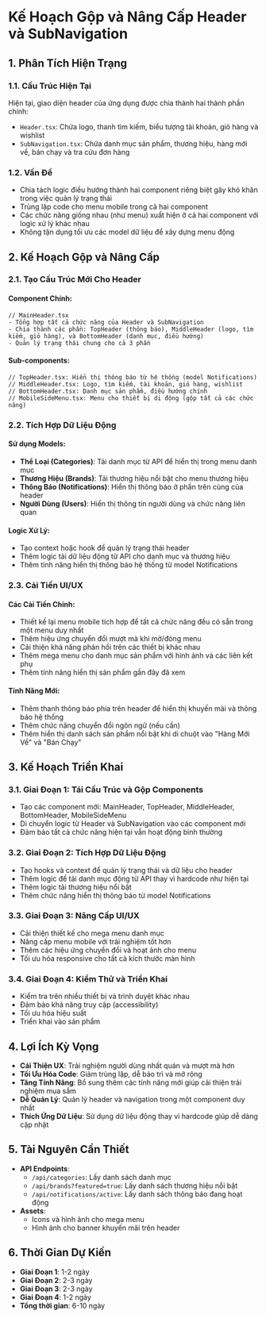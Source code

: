 # Kế Hoạch Gộp và Nâng Cấp Header và SubNavigation

## 1. Phân Tích Hiện Trạng

### 1.1. Cấu Trúc Hiện Tại
Hiện tại, giao diện header của ứng dụng được chia thành hai thành phần chính:
- `Header.tsx`: Chứa logo, thanh tìm kiếm, biểu tượng tài khoản, giỏ hàng và wishlist
- `SubNavigation.tsx`: Chứa danh mục sản phẩm, thương hiệu, hàng mới về, bán chạy và tra cứu đơn hàng

### 1.2. Vấn Đề
- Chia tách logic điều hướng thành hai component riêng biệt gây khó khăn trong việc quản lý trạng thái
- Trùng lặp code cho menu mobile trong cả hai component
- Các chức năng giống nhau (như menu) xuất hiện ở cả hai component với logic xử lý khác nhau
- Không tận dụng tối ưu các model dữ liệu để xây dựng menu động

## 2. Kế Hoạch Gộp và Nâng Cấp

### 2.1. Tạo Cấu Trúc Mới Cho Header

#### Component Chính:
```tsx
// MainHeader.tsx
- Tổng hợp tất cả chức năng của Header và SubNavigation
- Chia thành các phần: TopHeader (thông báo), MiddleHeader (logo, tìm kiếm, giỏ hàng), và BottomHeader (danh mục, điều hướng)
- Quản lý trạng thái chung cho cả 3 phần
```

#### Sub-components:
```tsx
// TopHeader.tsx: Hiển thị thông báo từ hệ thống (model Notifications)
// MiddleHeader.tsx: Logo, tìm kiếm, tài khoản, giỏ hàng, wishlist
// BottomHeader.tsx: Danh mục sản phẩm, điều hướng chính
// MobileSideMenu.tsx: Menu cho thiết bị di động (gộp tất cả các chức năng)
```

### 2.2. Tích Hợp Dữ Liệu Động

#### Sử dụng Models:
- **Thể Loại (Categories)**: Tải danh mục từ API để hiển thị trong menu danh mục
- **Thương Hiệu (Brands)**: Tải thương hiệu nổi bật cho menu thương hiệu
- **Thông Báo (Notifications)**: Hiển thị thông báo ở phần trên cùng của header
- **Người Dùng (Users)**: Hiển thị thông tin người dùng và chức năng liên quan

#### Logic Xử Lý:
- Tạo context hoặc hook để quản lý trạng thái header
- Thêm logic tải dữ liệu động từ API cho danh mục và thương hiệu
- Thêm tính năng hiển thị thông báo hệ thống từ model Notifications

### 2.3. Cải Tiến UI/UX

#### Các Cải Tiến Chính:
- Thiết kế lại menu mobile tích hợp để tất cả chức năng đều có sẵn trong một menu duy nhất
- Thêm hiệu ứng chuyển đổi mượt mà khi mở/đóng menu
- Cải thiện khả năng phản hồi trên các thiết bị khác nhau
- Thêm mega menu cho danh mục sản phẩm với hình ảnh và các liên kết phụ
- Thêm tính năng hiển thị sản phẩm gần đây đã xem

#### Tính Năng Mới:
- Thêm thanh thông báo phía trên header để hiển thị khuyến mãi và thông báo hệ thống
- Thêm chức năng chuyển đổi ngôn ngữ (nếu cần)
- Thêm hiển thị danh sách sản phẩm nổi bật khi di chuột vào "Hàng Mới Về" và "Bán Chạy"

## 3. Kế Hoạch Triển Khai

### 3.1. Giai Đoạn 1: Tái Cấu Trúc và Gộp Components
- Tạo các component mới: MainHeader, TopHeader, MiddleHeader, BottomHeader, MobileSideMenu
- Di chuyển logic từ Header và SubNavigation vào các component mới
- Đảm bảo tất cả chức năng hiện tại vẫn hoạt động bình thường

### 3.2. Giai Đoạn 2: Tích Hợp Dữ Liệu Động
- Tạo hooks và context để quản lý trạng thái và dữ liệu cho header
- Thêm logic để tải danh mục động từ API thay vì hardcode như hiện tại
- Thêm logic tải thương hiệu nổi bật
- Thêm chức năng hiển thị thông báo từ model Notifications

### 3.3. Giai Đoạn 3: Nâng Cấp UI/UX
- Cải thiện thiết kế cho mega menu danh mục
- Nâng cấp menu mobile với trải nghiệm tốt hơn
- Thêm các hiệu ứng chuyển đổi và hoạt ảnh cho menu
- Tối ưu hóa responsive cho tất cả kích thước màn hình

### 3.4. Giai Đoạn 4: Kiểm Thử và Triển Khai
- Kiểm tra trên nhiều thiết bị và trình duyệt khác nhau
- Đảm bảo khả năng truy cập (accessibility)
- Tối ưu hóa hiệu suất
- Triển khai vào sản phẩm

## 4. Lợi Ích Kỳ Vọng

- **Cải Thiện UX**: Trải nghiệm người dùng nhất quán và mượt mà hơn
- **Tối Ưu Hóa Code**: Giảm trùng lặp, dễ bảo trì và mở rộng
- **Tăng Tính Năng**: Bổ sung thêm các tính năng mới giúp cải thiện trải nghiệm mua sắm
- **Dễ Quản Lý**: Quản lý header và navigation trong một component duy nhất
- **Thích Ứng Dữ Liệu**: Sử dụng dữ liệu động thay vì hardcode giúp dễ dàng cập nhật

## 5. Tài Nguyên Cần Thiết

- **API Endpoints**: 
  - `/api/categories`: Lấy danh sách danh mục
  - `/api/brands?featured=true`: Lấy danh sách thương hiệu nổi bật
  - `/api/notifications/active`: Lấy danh sách thông báo đang hoạt động
- **Assets**: 
  - Icons và hình ảnh cho mega menu
  - Hình ảnh cho banner khuyến mãi trên header

## 6. Thời Gian Dự Kiến

- **Giai Đoạn 1**: 1-2 ngày
- **Giai Đoạn 2**: 2-3 ngày
- **Giai Đoạn 3**: 2-3 ngày
- **Giai Đoạn 4**: 1-2 ngày
- **Tổng thời gian**: 6-10 ngày 